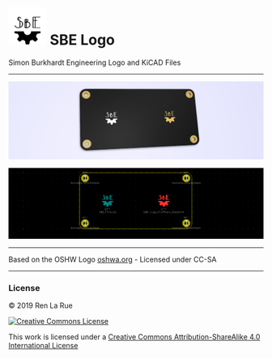 # ![SBE-Final-small.png](SBE-Final-small.png) SBE Logo

Simon Burkhardt Engineering Logo and KiCAD Files

---

![](kicad_3d.png)

![](kicad_2d.png)

---

Based on the OSHW Logo [oshwa.org](https://www.oshwa.org/open-source-hardware-logo/) - Licensed under CC-SA

---

### License

&copy; 2019 Ren La Rue

[![Creative Commons License](https://i.creativecommons.org/l/by-sa/4.0/88x31.png)](http://creativecommons.org/licenses/by-sa/4.0/) 

This work is licensed under a [Creative Commons Attribution-ShareAlike 4.0 International License](http://creativecommons.org/licenses/by-sa/4.0/)

